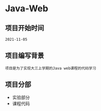# Java-Web
  ## 项目开始时间
    2021-11-05
  ## 项目编写背景
    项目是为了实现大三上学期的Java web课程的代码学习  
  ## 项目分部
  * 实验部分
  * 课程代码



